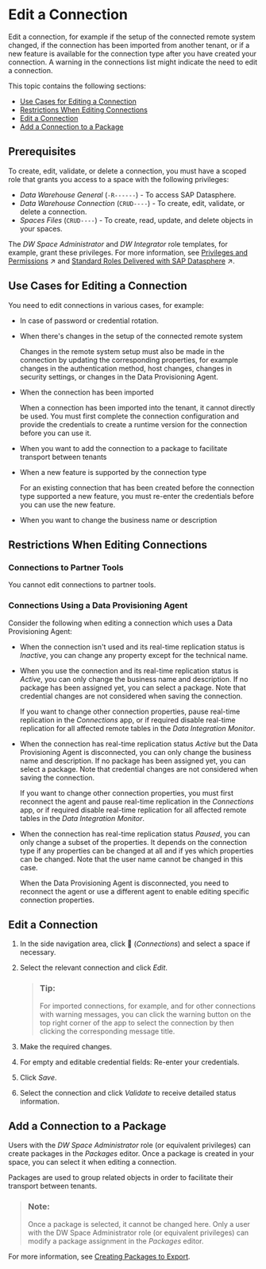 <!-- loioba20892f25744b86a62ae571e3ea6ead -->

<link rel="stylesheet" type="text/css" href="../css/sap-icons.css"/>

# Edit a Connection

Edit a connection, for example if the setup of the connected remote system changed, if the connection has been imported from another tenant, or if a new feature is available for the connection type after you have created your connection. A warning in the connections list might indicate the need to edit a connection.



This topic contains the following sections:

-   [Use Cases for Editing a Connection](edit-a-connection-ba20892.md#loioba20892f25744b86a62ae571e3ea6ead__section_connection_editing_use_cases)
-   [Restrictions When Editing Connections](edit-a-connection-ba20892.md#loioba20892f25744b86a62ae571e3ea6ead__section_connection_editing_restrictions)
-   [Edit a Connection](edit-a-connection-ba20892.md#loioba20892f25744b86a62ae571e3ea6ead__section_connection_editing)
-   [Add a Connection to a Package](edit-a-connection-ba20892.md#loioba20892f25744b86a62ae571e3ea6ead__section_connection_adding_package)



<a name="loioba20892f25744b86a62ae571e3ea6ead__section_bbb_b41_q2c"/>

## Prerequisites

To create, edit, validate, or delete a connection, you must have a scoped role that grants you access to a space with the following privileges:

-   *Data Warehouse General* \(`-R------`\) - To access SAP Datasphere.
-   *Data Warehouse Connection* \(`CRUD----`\) - To create, edit, validate, or delete a connection.
-   *Spaces Files* \(`CRUD----`\) - To create, read, update, and delete objects in your spaces.

The *DW Space Administrator* and *DW Integrator* role templates, for example, grant these privileges. For more information, see [Privileges and Permissions](https://help.sap.com/viewer/935116dd7c324355803d4b85809cec97/DEV_CURRENT/en-US/d7350c6823a14733a7a5727bad8371aa.html "A privilege represents a task or an area in SAP Datasphere and can be assigned to a specific role. The actions that can be performed in the area are determined by the permissions assigned to a privilege.") :arrow_upper_right: and [Standard Roles Delivered with SAP Datasphere](https://help.sap.com/viewer/935116dd7c324355803d4b85809cec97/DEV_CURRENT/en-US/a50a51d80d5746c9b805a2aacbb7e4ee.html "SAP Datasphere is delivered with several standard roles. A standard role includes a predefined set of privileges and permissions.") :arrow_upper_right:. 



<a name="loioba20892f25744b86a62ae571e3ea6ead__section_connection_editing_use_cases"/>

## Use Cases for Editing a Connection

You need to edit connections in various cases, for example:

-   In case of password or credential rotation.

-   When there's changes in the setup of the connected remote system

    Changes in the remote system setup must also be made in the connection by updating the corresponding properties, for example changes in the authentication method, host changes, changes in security settings, or changes in the Data Provisioning Agent.

-   When the connection has been imported

    When a connection has been imported into the tenant, it cannot directly be used. You must first complete the connection configuration and provide the credentials to create a runtime version for the connection before you can use it.

-   When you want to add the connection to a package to facilitate transport between tenants

-   When a new feature is supported by the connection type

    For an existing connection that has been created before the connection type supported a new feature, you must re-enter the credentials before you can use the new feature.

-   When you want to change the business name or description




<a name="loioba20892f25744b86a62ae571e3ea6ead__section_connection_editing_restrictions"/>

## Restrictions When Editing Connections



### Connections to Partner Tools

You cannot edit connections to partner tools.



### Connections Using a Data Provisioning Agent

Consider the following when editing a connection which uses a Data Provisioning Agent:

-   When the connection isn't used and its real-time replication status is *Inactive*, you can change any property except for the technical name.

-   When you use the connection and its real-time replication status is *Active*, you can only change the business name and description. If no package has been assigned yet, you can select a package. Note that credential changes are not considered when saving the connection.

    If you want to change other connection properties, pause real-time replication in the *Connections* app, or if required disable real-time replication for all affected remote tables in the *Data Integration Monitor*.

-   When the connection has real-time replication status *Active* but the Data Provisioning Agent is disconnected, you can only change the business name and description. If no package has been assigned yet, you can select a package. Note that credential changes are not considered when saving the connection.

    If you want to change other connection properties, you must first reconnect the agent and pause real-time replication in the *Connections* app, or if required disable real-time replication for all affected remote tables in the *Data Integration Monitor*.

-   When the connection has real-time replication status *Paused*, you can only change a subset of the properties. It depends on the connection type if any properties can be changed at all and if yes which properties can be changed. Note that the user name cannot be changed in this case.

    When the Data Provisioning Agent is disconnected, you need to reconnect the agent or use a different agent to enable editing specific connection properties.




<a name="loioba20892f25744b86a62ae571e3ea6ead__section_connection_editing"/>

## Edit a Connection

1.  In the side navigation area, click <span class="FPA-icons-V3"></span> \(*Connections*\) and select a space if necessary.

2.  Select the relevant connection and click *Edit*.

    > ### Tip:  
    > For imported connections, for example, and for other connections with warning messages, you can click the warning button on the top right corner of the app to select the connection by then clicking the corresponding message title.

3.  Make the required changes.

4.  For empty and editable credential fields: Re-enter your credentials.

5.  Click *Save*.

6.  Select the connection and click *Validate* to receive detailed status information.




<a name="loioba20892f25744b86a62ae571e3ea6ead__section_connection_adding_package"/>

## Add a Connection to a Package

Users with the *DW Space Administrator* role \(or equivalent privileges\) can create packages in the *Packages* editor. Once a package is created in your space, you can select it when editing a connection.

Packages are used to group related objects in order to facilitate their transport between tenants.

> ### Note:  
> Once a package is selected, it cannot be changed here. Only a user with the DW Space Administrator role \(or equivalent privileges\) can modify a package assignment in the *Packages* editor.

For more information, see [Creating Packages to Export](../Transporting-Content-Between-Tenants/creating-packages-to-export-24aba84.md).

